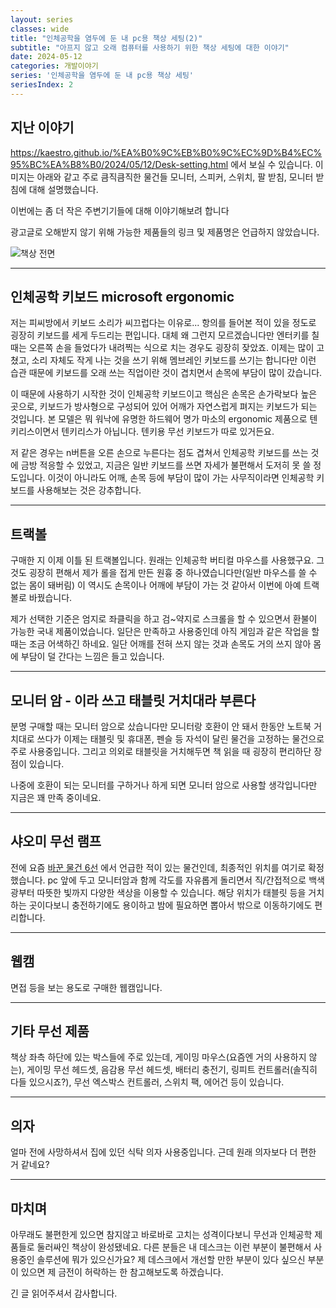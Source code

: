 ```yaml
---
layout: series
classes: wide
title: "인체공학을 염두에 둔 내 pc용 책상 세팅(2)"
subtitle: "아프지 않고 오래 컴퓨터를 사용하기 위한 책상 세팅에 대한 이야기"
date: 2024-05-12
categories: 개발이야기
series: '인체공학을 염두에 둔 내 pc용 책상 세팅'
seriesIndex: 2
---
```


## 지난 이야기

<https://kaestro.github.io/%EA%B0%9C%EB%B0%9C%EC%9D%B4%EC%95%BC%EA%B8%B0/2024/05/12/Desk-setting.html>
에서 보실 수 있습니다. 이미지는 아래와 같고 주로 큼직큼직한 물건들 모니터, 스피커, 스위치, 팔 받침, 모니터 받침에
대해 설명했습니다.

이번에는 좀 더 작은 주변기기들에 대해 이야기해보려 합니다

광고글로 오해받지 않기 위해 가능한 제품들의 링크 및 제품명은 언급하지 않았습니다.

![책상 전면](/images/Desk%20setting/내%20pc%20세팅.jpg)

---

## 인체공학 키보드 microsoft ergonomic

저는 피씨방에서 키보드 소리가 씨끄럽다는 이유로... 항의를 들어본 적이 있을 정도로 굉장히 키보드를 세게 두드리는
편입니다. 대체 왜 그런지 모르겠습니다만 엔터키를 칠 때는 오른쪽 손을 들었다가 내려찍는 식으로 치는 경우도 굉장히
잦았죠. 이제는 많이 고쳤고, 소리 자체도 작게 나는 것을 쓰기 위해 멤브레인 키보드를 쓰기는 합니다만 이런 습관
때문에 키보드를 오래 쓰는 직업이란 것이 겹치면서 손목에 부담이 많이 갔습니다.

이 때문에 사용하기 시작한 것이 인체공학 키보드이고 핵심은 손목은 손가락보다 높은 곳으로, 키보드가 방사형으로
구성되어 있어 어깨가 자연스럽게 펴지는 키보드가 되는 것입니다. 본 모델은 뭐 워낙에 유명한 하드웨어 명가 마소의
ergonomic 제품으로 텐키리스이면서 텐키리스가 아닙니다. 텐키용 무선 키보드가 따로 있거든요.

저 같은 경우는 n버튼을 오른 손으로 누른다는 점도 겹쳐서 인체공학 키보드를 쓰는 것에 금방 적응할 수 있었고,
지금은 일반 키보드를 쓰면 자세가 불편해서 도저히 못 쓸 정도입니다. 이것이 아니라도 어깨, 손목 등에 부담이 많이
가는 사무직이라면 인체공학 키보드를 사용해보는 것은 강추합니다.

---

## 트랙볼

구매한 지 이제 이틀 된 트랙볼입니다. 원래는 인체공학 버티컬 마우스를 사용했구요. 그것도 굉장히 편해서 제가
롤을 접게 만든 원흉 중 하나였습니다만(일반 마우스를 쓸 수 없는 몸이 돼버림) 이 역시도 손목이나 어깨에 부담이
가는 것 같아서 이번에 아예 트랙볼로 바꿨습니다.

제가 선택한 기준은 엄지로 좌클릭을 하고 검~약지로 스크롤을 할 수 있으면서 환불이 가능한 국내 제품이었습니다.
일단은 만족하고 사용중인데 아직 게임과 같은 작업을 할 때는 조금 어색하긴 하네요. 일단 어깨를 전혀 쓰지 않는
것과 손목도 거의 쓰지 않아 몸에 부담이 덜 간다는 느낌은 들고 있습니다.

---

## 모니터 암 - 이라 쓰고 태블릿 거치대라 부른다

분명 구매할 때는 모니터 암으로 샀습니다만 모니터랑 호환이 안 돼서 한동안 노트북 거치대로 쓰다가 이제는 태블릿
및 휴대폰, 펜슬 등 자석이 달린 물건을 고정하는 물건으로 주로 사용중입니다. 그리고 의외로 태블릿을 거치해두면
책 읽을 때 굉장히 편리하단 장점이 있습니다.

나중에 호환이 되는 모니터를 구하거나 하게 되면 모니터 암으로 사용할 생각입니다만 지금은 꽤 만족 중이네요.

---

## 샤오미 무선 램프

전에 요즘 [바꾼 물건 6선](https://kaestro.github.io/etc/2024/05/04/%EC%B5%9C%EA%B7%BC-%EB%82%B4-%EC%82%B6%EC%9D%84-%EB%B0%94%EA%BE%BC-%EC%A0%9C%ED%92%88%EB%93%A4.html)
에서 언급한 적이 있는 물건인데, 최종적인 위치를 여기로 확정했습니다. pc 앞에 두고 모니터암과 함께 각도를 자유롭게
돌리면서 직/간접적으로 백색광부터 따뜻한 빛까지 다양한 색상을 이용할 수 있습니다. 해당 위치가 태블릿 등을 거치하는
곳이다보니 충전하기에도 용이하고 밤에 필요하면 뽑아서 밖으로 이동하기에도 편리합니다.

---

## 웹캠

면접 등을 보는 용도로 구매한 웹캠입니다.

---

## 기타 무선 제품

책상 좌측 하단에 있는 박스들에 주로 있는데, 게이밍 마우스(요즘엔 거의 사용하지 않는), 게이밍 무선 헤드셋,
음감용 무선 헤드셋, 배터리 충전기, 링피트 컨트롤러(솔직히 다들 있으시죠?), 무선 엑스박스 컨트롤러, 스위치 팩,
에어건 등이 있습니다.

---

## 의자

얼마 전에 사망하셔서 집에 있던 식탁 의자 사용중입니다. 근데 원래 의자보다 더 편한 거 같네요?

---

## 마치며

아무래도 불편한게 있으면 참지않고 바로바로 고치는 성격이다보니 무선과 인체공학 제품들로 둘러싸인 책상이
완성됐네요. 다른 분들은 내 데스크는 이런 부분이 불편해서 사용중인 솔루션에 뭐가 있으신가요? 제 데스크에서
개선할 만한 부분이 있다 싶으신 부분이 있으면 제 금전이 허락하는 한 참고해보도록 하겠습니다.

긴 글 읽어주셔서 감사합니다.
